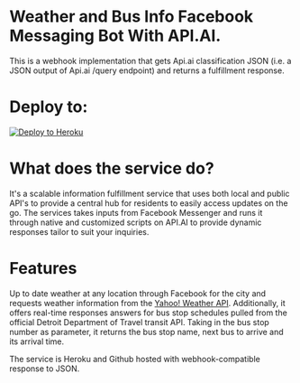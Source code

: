 # Weather and Bus Info Facebook Messaging Bot With API.AI.

This is a webhook implementation that gets Api.ai classification JSON (i.e. a JSON output of Api.ai /query endpoint) and returns a fulfillment response.


# Deploy to:
[![Deploy to Heroku](https://www.herokucdn.com/deploy/button.svg)](https://heroku.com/deploy)

# What does the service do?
It's a scalable information fulfillment service that uses both local and public API's to provide a central hub for residents to easily access updates on the go.
The services takes inputs from Facebook Messenger and runs it through native and customized scripts on API.AI to provide dynamic responses tailor to suit your inquiries.

# Features
Up to date weather at any location through Facebook for the city and requests weather information from the [Yahoo! Weather API](https://developer.yahoo.com/weather/). Additionally, it offers real-time responses answers for bus stop schedules pulled from the official Detroit Department of Travel transit API. Taking in the bus stop number as parameter, it returns the bus stop name, next bus to arrive and its arrival time.

The service is Heroku and Github hosted with webhook-compatible response to JSON.
